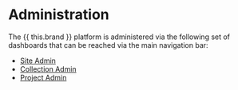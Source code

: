 # Administration

The {{ this.brand }} platform is administered via the following set of dashboards that can be reached via the main navigation bar:

- [Site Admin](admin/site/README.md)
- [Collection Admin](admin/collection/README.md)
- [Project Admin](admin/project/README.md)
